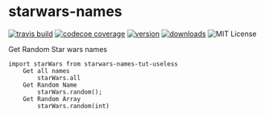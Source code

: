 # starwars-names
[![travis build](https://img.shields.io/travis/MWolf88/starwars-names.svg?style=flat-square)](https://travis-ci.org/MWolf88/starwars-names)
[![codecoe coverage](https://img.shields.io/codecov/c/github/Mwolf88/starwars-names.svg?style=flat-square)](https://codecov.io/github/MWolf88/starwars-names)
[![version](https://img.shields.io/npm/v/starwars-names-tut-useless.svg?style=flat-square)](https://www.npmjs.com/package/starwars-names-tut-useless)
[![downloads](https://img.shields.io/npm/dm/starwars-names-tut-useless.svg?style=flat-square)](https://npm-stat.com/charts.html?package=starwars-names-tut-useless)
![MIT License](https://img.shields.io/npm/l/starwars-names-tut-useless.svg?style=flat-square)

Get Random Star wars names


```es6
import starWars from starwars-names-tut-useless
    Get all names
        starWars.all
    Get Random Name
        starWars.random();
    Get Random Array
        starWars.random(int)
```